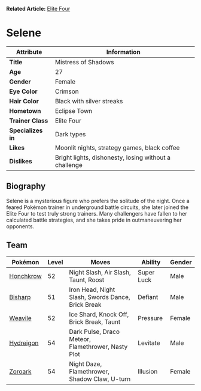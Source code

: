 **Related Article:** [Elite Four](https://emeraldvoid.github.io/pokemon-scrapyard/Elite_Four)

# Selene

| Attribute     | Information |
|--------------|------------|
| **Title**    | Mistress of Shadows |
| **Age**      | 27 |
| **Gender**   | Female |
| **Eye Color**| Crimson |
| **Hair Color** | Black with silver streaks |
| **Hometown** | Eclipse Town |
| **Trainer Class** | Elite Four |
| **Specializes in** | Dark types |
| **Likes** | Moonlit nights, strategy games, black coffee |
| **Dislikes** | Bright lights, dishonesty, losing without a challenge |

## Biography

Selene is a mysterious figure who prefers the solitude of the night. Once a feared Pokémon trainer in underground battle circuits, she later joined the Elite Four to test truly strong trainers. Many challengers have fallen to her calculated battle strategies, and she takes pride in outmaneuvering her opponents.

## Team

| Pokémon | Level | Moves | Ability | Gender |
|---------|-------|-------|---------|--------|
| [Honchkrow](https://bulbapedia.bulbagarden.net/wiki/Honchkrow_(Pokémon)) | 52 | Night Slash, Air Slash, Taunt, Roost | Super Luck | Male |
| [Bisharp](https://bulbapedia.bulbagarden.net/wiki/Bisharp_(Pokémon)) | 51 | Iron Head, Night Slash, Swords Dance, Brick Break | Defiant | Male |
| [Weavile](https://bulbapedia.bulbagarden.net/wiki/Weavile_(Pokémon)) | 52 | Ice Shard, Knock Off, Brick Break, Taunt | Pressure | Female |
| [Hydreigon](https://bulbapedia.bulbagarden.net/wiki/Hydreigon_(Pokémon)) | 54 | Dark Pulse, Draco Meteor, Flamethrower, Nasty Plot | Levitate | Male |
| [Zoroark](https://bulbapedia.bulbagarden.net/wiki/Zoroark_(Pokémon)) | 54 | Night Daze, Flamethrower, Shadow Claw, U-turn | Illusion | Female |
